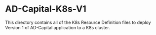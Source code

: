 # AD-Capital-K8s-V1 

This directory contains all of the K8s Resource Definition files to deploy Version 1 of AD-Capital application to a K8s cluster.

